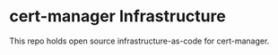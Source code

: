 # cert-manager Infrastructure

This repo holds open source infrastructure-as-code for cert-manager.
